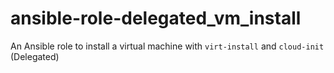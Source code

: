 # ansible-role-delegated_vm_install
An Ansible role to install a virtual machine with ```virt-install``` and ```cloud-init``` (Delegated)
